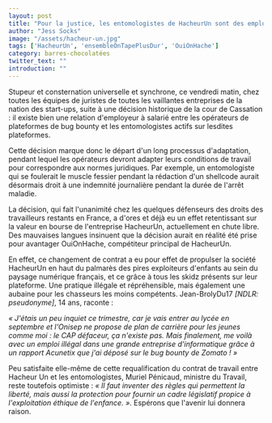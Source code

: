```yaml
---
layout: post
title: "Pour la justice, les entomologistes de HacheurUn sont des employés comme les autres"
author: "Jess Socks"
image: "/assets/hacheur-un.jpg"
tags: ['HacheurUn', 'ensembleOnTapePlusDur', 'OuiOnHache']
category: barres-chocolatées
twitter_text: ""
introduction: ""
---
```


Stupeur et consternation universelle et synchrone, ce vendredi matin, chez
toutes les équipes de juristes de toutes les vaillantes entreprises de la
nation des start-ups, suite à une décision historique de la cour de Cassation :
il existe bien une relation d'employeur à salarié entre les opérateurs de
plateformes de bug bounty et les entomologistes actifs sur lesdites plateformes.

Cette décision marque donc le départ d'un long processus d'adaptation, pendant
lequel les opérateurs devront adapter leurs conditions de travail pour
correspondre aux normes juridiques. Par exemple, un entomologiste qui se
foulerait le muscle fessier pendant la rédaction d'un shellcode aurait
désormais droit à une indemnité journalière pendant la durée de l'arrêt maladie.

La décision, qui fait l'unanimité chez les quelques défenseurs des droits des
travailleurs restants en France, a d'ores et déjà eu un effet retentissant sur
la valeur en bourse de l'entreprise HacheurUn, actuellement en chute libre.
Des mauvaises langues insinuent que la décision aurait en réalité été prise
pour avantager OuiOnHache, compétiteur principal de HacheurUn.

En effet, ce changement de contrat a eu pour effet de propulser la société
HacheurUn en haut du palmarès des pires exploiteurs d'enfants au sein du 
paysage numérique français, et ce grâce à tous les skidz présents sur leur
plateforme. Une pratique illégale et répréhensible, mais également une aubaine
pour les chasseurs les moins compétents. Jean-BrolyDu17 *[NDLR: pseudonyme]*,
14 ans, raconte :

*« J'étais un peu inquiet ce trimestre, car je vais entrer au lycée en septembre
et l'Onisep ne propose de plan de carrière pour les jeunes comme moi : le CAP
défaceur, ça n'existe pas. Mais finalement, me voilà avec un emploi illégal dans
une grande entreprise d'informatique grâce à un rapport Acunetix que j'ai déposé
sur le bug bounty de Zomato ! »*

Peu satisfaite elle-même de cette requalification du contrat de travail entre
Hacheur Un et les entomologistes, Muriel Pénicaud, ministre du Travail, reste
toutefois optimiste : *« Il faut inventer des règles qui permettent la liberté,
mais aussi la protection pour fournir un cadre législatif propice à
l'exploitation éthique de l'enfance. »*. Espérons que l'avenir lui donnera raison.
